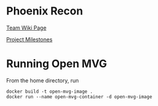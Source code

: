 # Phoenix Recon

[Team Wiki Page](https://github.com/cs210/2025-ManageXR-2/wiki/)

[Project Milestones](https://github.com/cs210/2025-ManageXR-2/milestones)

# Running Open MVG
From the home directory, run
```
docker build -t open-mvg-image .
docker run --name open-mvg-container -d open-mvg-image
```
